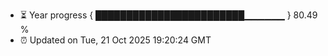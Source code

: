 - ⏳ Year progress { ████████████████████████▁▁▁▁▁▁ } 80.49 %
- ⏰ Updated on Tue, 21 Oct 2025 19:20:24 GMT

